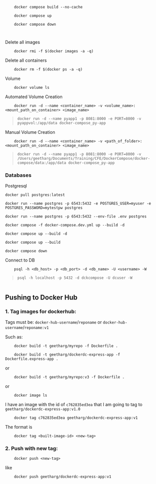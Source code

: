 ```
    docker compose build --no-cache
```

```
    docker compose up
```

```
    docker compose down

    
```

Delete all images
```
    docker rmi -f $(docker images -a -q)
```


Delete all containers
```
    docker rm -f $(docker ps -a -q)
```

Volume
```
    docker volume ls
```

Automated Volume Creation
```
    docker run -d --name <container_name> -v <volume_name>:<mount_path_on_container> <image_name>    
```
> `docker run -d --name pyapp1 -p 8081:8000 -e PORT=8000 -v pyappvol:/app/data docker-compose_py-app`


Manual Volume Creation
```
    docker run -d --name <container_name> -v <path_of_folder>:<mount_path_on_container> <image_name>
```
> `docker run -d --name pyapp1 -p 8081:8000 -e PORT=8000 -v /Users/geetharg/Documents/Training/CFE/DockerCompose/docker-compose/data:/app/data docker-compose_py-app`


### Databases
Postgresql
```
docker pull postgres:latest
```

```
docker run --name postgres -p 6543:5432 -e POSTGRES_USER=myuser -e POSTGRES_PASSWORD=mytestpw postgres

docker run --name postgres -p 6543:5432 --env-file .env postgres

docker compose -f docker-compose.dev.yml up --build -d

docker compose up --build -d

docker compose up --build

docker compose down

```

Connect to DB
```
    psql -h <db_host> -p <db_port> -d <db_name> -U <username> -W
```
> `psql -h localhost -p 5432 -d dckcompose -U dcuser -W`

```
```

## Pushing to Docker Hub

### 1. Tag images for dockerhub:

Tags must be:
`docker-hub-username`/`reponame`
or
`docker-hub-username`/`reponame:v1`

Such as:

```
    docker build -t geetharg/myrepo -f Dockerfile .

    docker build -t geetharg/dockerdc-express-app -f Dockerfile.express-app .

```

or 

```
    docker build -t geetharg/myrepo:v3 -f Dockerfile .
```

or

```
    docker image ls
```
I have an image with the id of `c762835ed3ea` that I am going to tag to `geetharg/dockerdc-express-app:v1.0`

```
    docker tag c762835ed3ea geetharg/dockerdc-express-app:v1
```

The format is 
```
    docker tag <built-image-id> <new-tag>
```

### 2. Push with new tag:

```
    docker push <new-tag>
```

like

```
    docker push geetharg/dockerdc-express-app:v1
```